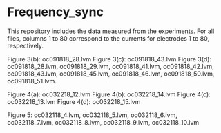 # Frequency_sync
This repository includes the data measured from the experiments. For all files, columns 1 to 80 correspond to the currents for electrodes 1 to 80, respectively.


Figure 3(b): oc091818_28.lvm 
Figure 3(c): oc091818_43.lvm
Figure 3(d): oc091818_28.lvm, oc091818_29.lvm, oc091818_41.lvm, oc091818_42.lvm, oc091818_43.lvm, oc091818_45.lvm, oc091818_46.lvm, oc091818_50.lvm, oc091818_51.lvm.


Figure 4(a): oc032218_12.lvm
Figure 4(b): oc032218_14.lvm
Figure 4(c): oc032218_13.lvm
Figure 4(d): oc032218_15.lvm


Figure 5: oc032118_4.lvm, oc032118_5.lvm, oc032118_6.lvm, oc032118_7.lvm, oc032118_8.lvm, oc032118_9.lvm, oc032118_10.lvm
